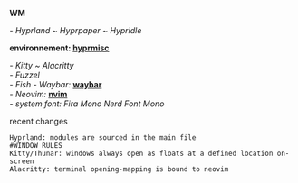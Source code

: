**WM**

*- Hyprland ~ Hyprpaper ~ Hypridle*

**environnement: [hyprmisc](https://github.com/hashbangs/hyprmisc)**

*- Kitty ~ Alacritty*\
*- Fuzzel*\
*- Fish*
*- Waybar:* **[waybar](https://github.com/hashbangs/waybar)**\
*- Neovim:* **[nvim](https://github.com/hashbangs/nvim)**\
*- system font: Fira Mono Nerd Font Mono*

recent changes
```
Hyprland: modules are sourced in the main file
#WINDOW RULES
Kitty/Thunar: windows always open as floats at a defined location on-screen 
Alacritty: terminal opening-mapping is bound to neovim
```
